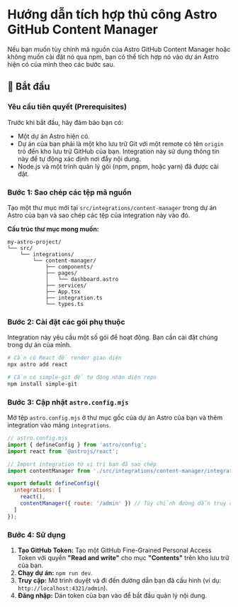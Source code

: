 # Hướng dẫn tích hợp thủ công Astro GitHub Content Manager

Nếu bạn muốn tùy chỉnh mã nguồn của Astro GitHub Content Manager hoặc không muốn cài đặt nó qua npm, bạn có thể tích hợp nó vào dự án Astro hiện có của mình theo các bước sau.

## 🚀 Bắt đầu

### Yêu cầu tiên quyết (Prerequisites)

Trước khi bắt đầu, hãy đảm bảo bạn có:
- Một dự án Astro hiện có.
- Dự án của bạn phải là một kho lưu trữ Git với một remote có tên `origin` trỏ đến kho lưu trữ GitHub của bạn. Integration này sử dụng thông tin này để tự động xác định nơi đẩy nội dung.
- Node.js và một trình quản lý gói (npm, pnpm, hoặc yarn) đã được cài đặt.


### Bước 1: Sao chép các tệp mã nguồn

Tạo một thư mục mới tại `src/integrations/content-manager` trong dự án Astro của bạn và sao chép các tệp của integration này vào đó.

**Cấu trúc thư mục mong muốn:**

```
my-astro-project/
└── src/
    └── integrations/
        └── content-manager/
            ├── components/
            ├── pages/
            │   └── dashboard.astro
            ├── services/
            ├── App.tsx
            ├── integration.ts
            └── types.ts
```

### Bước 2: Cài đặt các gói phụ thuộc

Integration này yêu cầu một số gói để hoạt động. Bạn cần cài đặt chúng trong dự án của mình.

```bash
# Cần có React để render giao diện
npx astro add react

# Cần có simple-git để tự động nhận diện repo
npm install simple-git
```

### Bước 3: Cập nhật `astro.config.mjs`

Mở tệp `astro.config.mjs` ở thư mục gốc của dự án Astro của bạn và thêm integration vào mảng `integrations`.

```js
// astro.config.mjs
import { defineConfig } from 'astro/config';
import react from '@astrojs/react';

// Import integration từ vị trí bạn đã sao chép
import contentManager from './src/integrations/content-manager/integration.ts';

export default defineConfig({
  integrations: [
    react(),
    contentManager({ route: '/admin' }) // Tùy chỉnh đường dẫn truy cập
  ]
});
```

### Bước 4: Sử dụng

1.  **Tạo GitHub Token:** Tạo một GitHub Fine-Grained Personal Access Token với quyền **"Read and write"** cho mục **"Contents"** trên kho lưu trữ của bạn.
2.  **Chạy dự án:** `npm run dev`.
3.  **Truy cập:** Mở trình duyệt và đi đến đường dẫn bạn đã cấu hình (ví dụ: `http://localhost:4321/admin`).
4.  **Đăng nhập:** Dán token của bạn vào để bắt đầu quản lý nội dung.